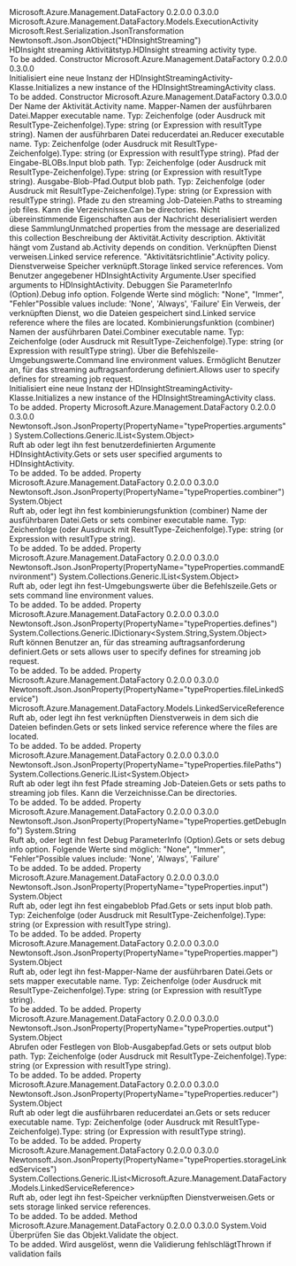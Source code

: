 <Type Name="HDInsightStreamingActivity" FullName="Microsoft.Azure.Management.DataFactory.Models.HDInsightStreamingActivity">
  <TypeSignature Language="C#" Value="public class HDInsightStreamingActivity : Microsoft.Azure.Management.DataFactory.Models.ExecutionActivity" />
  <TypeSignature Language="ILAsm" Value=".class public auto ansi beforefieldinit HDInsightStreamingActivity extends Microsoft.Azure.Management.DataFactory.Models.ExecutionActivity" />
  <TypeSignature Language="DocId" Value="T:Microsoft.Azure.Management.DataFactory.Models.HDInsightStreamingActivity" />
  <TypeSignature Language="VB.NET" Value="Public Class HDInsightStreamingActivity&#xA;Inherits ExecutionActivity" />
  <TypeSignature Language="F#" Value="type HDInsightStreamingActivity = class&#xA;    inherit ExecutionActivity" />
  <AssemblyInfo>
    <AssemblyName>Microsoft.Azure.Management.DataFactory</AssemblyName>
    <AssemblyVersion>0.2.0.0</AssemblyVersion>
    <AssemblyVersion>0.3.0.0</AssemblyVersion>
  </AssemblyInfo>
  <Base>
    <BaseTypeName>Microsoft.Azure.Management.DataFactory.Models.ExecutionActivity</BaseTypeName>
  </Base>
  <Interfaces />
  <Attributes>
    <Attribute>
      <AttributeName>Microsoft.Rest.Serialization.JsonTransformation</AttributeName>
    </Attribute>
    <Attribute>
      <AttributeName>Newtonsoft.Json.JsonObject("HDInsightStreaming")</AttributeName>
    </Attribute>
  </Attributes>
  <Docs>
    <summary>
            <span data-ttu-id="b03c6-101">HDInsight streaming Aktivitätstyp.</span><span class="sxs-lookup"><span data-stu-id="b03c6-101">HDInsight streaming activity type.</span></span>
            </summary>
    <remarks>To be added.</remarks>
  </Docs>
  <Members>
    <Member MemberName=".ctor">
      <MemberSignature Language="C#" Value="public HDInsightStreamingActivity ();" />
      <MemberSignature Language="ILAsm" Value=".method public hidebysig specialname rtspecialname instance void .ctor() cil managed" />
      <MemberSignature Language="DocId" Value="M:Microsoft.Azure.Management.DataFactory.Models.HDInsightStreamingActivity.#ctor" />
      <MemberSignature Language="VB.NET" Value="Public Sub New ()" />
      <MemberType>Constructor</MemberType>
      <AssemblyInfo>
        <AssemblyName>Microsoft.Azure.Management.DataFactory</AssemblyName>
        <AssemblyVersion>0.2.0.0</AssemblyVersion>
        <AssemblyVersion>0.3.0.0</AssemblyVersion>
      </AssemblyInfo>
      <Parameters />
      <Docs>
        <summary>
            <span data-ttu-id="b03c6-102">Initialisiert eine neue Instanz der HDInsightStreamingActivity-Klasse.</span><span class="sxs-lookup"><span data-stu-id="b03c6-102">Initializes a new instance of the HDInsightStreamingActivity class.</span></span>
            </summary>
        <remarks>To be added.</remarks>
      </Docs>
    </Member>
    <Member MemberName=".ctor">
      <MemberSignature Language="C#" Value="public HDInsightStreamingActivity (string name, object mapper, object reducer, object input, object output, System.Collections.Generic.IList&lt;object&gt; filePaths, System.Collections.Generic.IDictionary&lt;string,object&gt; additionalProperties = null, string description = null, System.Collections.Generic.IList&lt;Microsoft.Azure.Management.DataFactory.Models.ActivityDependency&gt; dependsOn = null, Microsoft.Azure.Management.DataFactory.Models.LinkedServiceReference linkedServiceName = null, Microsoft.Azure.Management.DataFactory.Models.ActivityPolicy policy = null, System.Collections.Generic.IList&lt;Microsoft.Azure.Management.DataFactory.Models.LinkedServiceReference&gt; storageLinkedServices = null, System.Collections.Generic.IList&lt;object&gt; arguments = null, string getDebugInfo = null, Microsoft.Azure.Management.DataFactory.Models.LinkedServiceReference fileLinkedService = null, object combiner = null, System.Collections.Generic.IList&lt;object&gt; commandEnvironment = null, System.Collections.Generic.IDictionary&lt;string,object&gt; defines = null);" />
      <MemberSignature Language="ILAsm" Value=".method public hidebysig specialname rtspecialname instance void .ctor(string name, object mapper, object reducer, object input, object output, class System.Collections.Generic.IList`1&lt;object&gt; filePaths, class System.Collections.Generic.IDictionary`2&lt;string, object&gt; additionalProperties, string description, class System.Collections.Generic.IList`1&lt;class Microsoft.Azure.Management.DataFactory.Models.ActivityDependency&gt; dependsOn, class Microsoft.Azure.Management.DataFactory.Models.LinkedServiceReference linkedServiceName, class Microsoft.Azure.Management.DataFactory.Models.ActivityPolicy policy, class System.Collections.Generic.IList`1&lt;class Microsoft.Azure.Management.DataFactory.Models.LinkedServiceReference&gt; storageLinkedServices, class System.Collections.Generic.IList`1&lt;object&gt; arguments, string getDebugInfo, class Microsoft.Azure.Management.DataFactory.Models.LinkedServiceReference fileLinkedService, object combiner, class System.Collections.Generic.IList`1&lt;object&gt; commandEnvironment, class System.Collections.Generic.IDictionary`2&lt;string, object&gt; defines) cil managed" />
      <MemberSignature Language="DocId" Value="M:Microsoft.Azure.Management.DataFactory.Models.HDInsightStreamingActivity.#ctor(System.String,System.Object,System.Object,System.Object,System.Object,System.Collections.Generic.IList{System.Object},System.Collections.Generic.IDictionary{System.String,System.Object},System.String,System.Collections.Generic.IList{Microsoft.Azure.Management.DataFactory.Models.ActivityDependency},Microsoft.Azure.Management.DataFactory.Models.LinkedServiceReference,Microsoft.Azure.Management.DataFactory.Models.ActivityPolicy,System.Collections.Generic.IList{Microsoft.Azure.Management.DataFactory.Models.LinkedServiceReference},System.Collections.Generic.IList{System.Object},System.String,Microsoft.Azure.Management.DataFactory.Models.LinkedServiceReference,System.Object,System.Collections.Generic.IList{System.Object},System.Collections.Generic.IDictionary{System.String,System.Object})" />
      <MemberSignature Language="VB.NET" Value="Public Sub New (name As String, mapper As Object, reducer As Object, input As Object, output As Object, filePaths As IList(Of Object), Optional additionalProperties As IDictionary(Of String, Object) = null, Optional description As String = null, Optional dependsOn As IList(Of ActivityDependency) = null, Optional linkedServiceName As LinkedServiceReference = null, Optional policy As ActivityPolicy = null, Optional storageLinkedServices As IList(Of LinkedServiceReference) = null, Optional arguments As IList(Of Object) = null, Optional getDebugInfo As String = null, Optional fileLinkedService As LinkedServiceReference = null, Optional combiner As Object = null, Optional commandEnvironment As IList(Of Object) = null, Optional defines As IDictionary(Of String, Object) = null)" />
      <MemberSignature Language="F#" Value="new Microsoft.Azure.Management.DataFactory.Models.HDInsightStreamingActivity : string * obj * obj * obj * obj * System.Collections.Generic.IList&lt;obj&gt; * System.Collections.Generic.IDictionary&lt;string, obj&gt; * string * System.Collections.Generic.IList&lt;Microsoft.Azure.Management.DataFactory.Models.ActivityDependency&gt; * Microsoft.Azure.Management.DataFactory.Models.LinkedServiceReference * Microsoft.Azure.Management.DataFactory.Models.ActivityPolicy * System.Collections.Generic.IList&lt;Microsoft.Azure.Management.DataFactory.Models.LinkedServiceReference&gt; * System.Collections.Generic.IList&lt;obj&gt; * string * Microsoft.Azure.Management.DataFactory.Models.LinkedServiceReference * obj * System.Collections.Generic.IList&lt;obj&gt; * System.Collections.Generic.IDictionary&lt;string, obj&gt; -&gt; Microsoft.Azure.Management.DataFactory.Models.HDInsightStreamingActivity" Usage="new Microsoft.Azure.Management.DataFactory.Models.HDInsightStreamingActivity (name, mapper, reducer, input, output, filePaths, additionalProperties, description, dependsOn, linkedServiceName, policy, storageLinkedServices, arguments, getDebugInfo, fileLinkedService, combiner, commandEnvironment, defines)" />
      <MemberType>Constructor</MemberType>
      <AssemblyInfo>
        <AssemblyName>Microsoft.Azure.Management.DataFactory</AssemblyName>
        <AssemblyVersion>0.3.0.0</AssemblyVersion>
      </AssemblyInfo>
      <Parameters>
        <Parameter Name="name" Type="System.String" />
        <Parameter Name="mapper" Type="System.Object" />
        <Parameter Name="reducer" Type="System.Object" />
        <Parameter Name="input" Type="System.Object" />
        <Parameter Name="output" Type="System.Object" />
        <Parameter Name="filePaths" Type="System.Collections.Generic.IList&lt;System.Object&gt;" />
        <Parameter Name="additionalProperties" Type="System.Collections.Generic.IDictionary&lt;System.String,System.Object&gt;" />
        <Parameter Name="description" Type="System.String" />
        <Parameter Name="dependsOn" Type="System.Collections.Generic.IList&lt;Microsoft.Azure.Management.DataFactory.Models.ActivityDependency&gt;" />
        <Parameter Name="linkedServiceName" Type="Microsoft.Azure.Management.DataFactory.Models.LinkedServiceReference" />
        <Parameter Name="policy" Type="Microsoft.Azure.Management.DataFactory.Models.ActivityPolicy" />
        <Parameter Name="storageLinkedServices" Type="System.Collections.Generic.IList&lt;Microsoft.Azure.Management.DataFactory.Models.LinkedServiceReference&gt;" />
        <Parameter Name="arguments" Type="System.Collections.Generic.IList&lt;System.Object&gt;" />
        <Parameter Name="getDebugInfo" Type="System.String" />
        <Parameter Name="fileLinkedService" Type="Microsoft.Azure.Management.DataFactory.Models.LinkedServiceReference" />
        <Parameter Name="combiner" Type="System.Object" />
        <Parameter Name="commandEnvironment" Type="System.Collections.Generic.IList&lt;System.Object&gt;" />
        <Parameter Name="defines" Type="System.Collections.Generic.IDictionary&lt;System.String,System.Object&gt;" />
      </Parameters>
      <Docs>
        <param name="name"><span data-ttu-id="b03c6-103">Der Name der Aktivität.</span><span class="sxs-lookup"><span data-stu-id="b03c6-103">Activity name.</span></span></param>
        <param name="mapper"><span data-ttu-id="b03c6-104">Mapper-Namen der ausführbaren Datei.</span><span class="sxs-lookup"><span data-stu-id="b03c6-104">Mapper executable name.</span></span> <span data-ttu-id="b03c6-105">Typ: Zeichenfolge (oder Ausdruck mit ResultType-Zeichenfolge).</span><span class="sxs-lookup"><span data-stu-id="b03c6-105">Type: string (or Expression with resultType string).</span></span></param>
        <param name="reducer"><span data-ttu-id="b03c6-106">Namen der ausführbaren Datei reducerdatei an.</span><span class="sxs-lookup"><span data-stu-id="b03c6-106">Reducer executable name.</span></span> <span data-ttu-id="b03c6-107">Typ: Zeichenfolge (oder Ausdruck mit ResultType-Zeichenfolge).</span><span class="sxs-lookup"><span data-stu-id="b03c6-107">Type: string (or Expression with resultType string).</span></span></param>
        <param name="input"><span data-ttu-id="b03c6-108">Pfad der Eingabe-BLOBs.</span><span class="sxs-lookup"><span data-stu-id="b03c6-108">Input blob path.</span></span> <span data-ttu-id="b03c6-109">Typ: Zeichenfolge (oder Ausdruck mit ResultType-Zeichenfolge).</span><span class="sxs-lookup"><span data-stu-id="b03c6-109">Type: string (or Expression with resultType string).</span></span></param>
        <param name="output"><span data-ttu-id="b03c6-110">Ausgabe-Blob-Pfad.</span><span class="sxs-lookup"><span data-stu-id="b03c6-110">Output blob path.</span></span> <span data-ttu-id="b03c6-111">Typ: Zeichenfolge (oder Ausdruck mit ResultType-Zeichenfolge).</span><span class="sxs-lookup"><span data-stu-id="b03c6-111">Type: string (or Expression with resultType string).</span></span></param>
        <param name="filePaths"><span data-ttu-id="b03c6-112">Pfade zu den streaming Job-Dateien.</span><span class="sxs-lookup"><span data-stu-id="b03c6-112">Paths to streaming job files.</span></span> <span data-ttu-id="b03c6-113">Kann die Verzeichnisse.</span><span class="sxs-lookup"><span data-stu-id="b03c6-113">Can be directories.</span></span></param>
        <param name="additionalProperties"><span data-ttu-id="b03c6-114">Nicht übereinstimmende Eigenschaften aus der Nachricht deserialisiert werden diese Sammlung</span><span class="sxs-lookup"><span data-stu-id="b03c6-114">Unmatched properties from the message are deserialized this collection</span></span></param>
        <param name="description"><span data-ttu-id="b03c6-115">Beschreibung der Aktivität.</span><span class="sxs-lookup"><span data-stu-id="b03c6-115">Activity description.</span></span></param>
        <param name="dependsOn"><span data-ttu-id="b03c6-116">Aktivität hängt vom Zustand ab.</span><span class="sxs-lookup"><span data-stu-id="b03c6-116">Activity depends on condition.</span></span></param>
        <param name="linkedServiceName"><span data-ttu-id="b03c6-117">Verknüpften Dienst verweisen.</span><span class="sxs-lookup"><span data-stu-id="b03c6-117">Linked service reference.</span></span></param>
        <param name="policy"><span data-ttu-id="b03c6-118">"Aktivitätsrichtlinie".</span><span class="sxs-lookup"><span data-stu-id="b03c6-118">Activity policy.</span></span></param>
        <param name="storageLinkedServices"><span data-ttu-id="b03c6-119">Dienstverweise Speicher verknüpft.</span><span class="sxs-lookup"><span data-stu-id="b03c6-119">Storage linked service references.</span></span></param>
        <param name="arguments"><span data-ttu-id="b03c6-120">Vom Benutzer angegebener HDInsightActivity Argumente.</span><span class="sxs-lookup"><span data-stu-id="b03c6-120">User specified arguments to HDInsightActivity.</span></span></param>
        <param name="getDebugInfo"><span data-ttu-id="b03c6-121">Debuggen Sie ParameterInfo (Option).</span><span class="sxs-lookup"><span data-stu-id="b03c6-121">Debug info option.</span></span> <span data-ttu-id="b03c6-122">Folgende Werte sind möglich: "None", "Immer", "Fehler"</span><span class="sxs-lookup"><span data-stu-id="b03c6-122">Possible values include: 'None', 'Always', 'Failure'</span></span></param>
        <param name="fileLinkedService"><span data-ttu-id="b03c6-123">Ein Verweis, der verknüpften Dienst, wo die Dateien gespeichert sind.</span><span class="sxs-lookup"><span data-stu-id="b03c6-123">Linked service reference where the files are located.</span></span></param>
        <param name="combiner"><span data-ttu-id="b03c6-124">Kombinierungsfunktion (combiner) Namen der ausführbaren Datei.</span><span class="sxs-lookup"><span data-stu-id="b03c6-124">Combiner executable name.</span></span> <span data-ttu-id="b03c6-125">Typ: Zeichenfolge (oder Ausdruck mit ResultType-Zeichenfolge).</span><span class="sxs-lookup"><span data-stu-id="b03c6-125">Type: string (or Expression with resultType string).</span></span></param>
        <param name="commandEnvironment"><span data-ttu-id="b03c6-126">Über die Befehlszeile-Umgebungswerte.</span><span class="sxs-lookup"><span data-stu-id="b03c6-126">Command line environment values.</span></span></param>
        <param name="defines"><span data-ttu-id="b03c6-127">Ermöglicht Benutzer an, für das streaming auftragsanforderung definiert.</span><span class="sxs-lookup"><span data-stu-id="b03c6-127">Allows user to specify defines for streaming job request.</span></span></param>
        <summary>
            <span data-ttu-id="b03c6-128">Initialisiert eine neue Instanz der HDInsightStreamingActivity-Klasse.</span><span class="sxs-lookup"><span data-stu-id="b03c6-128">Initializes a new instance of the HDInsightStreamingActivity class.</span></span>
            </summary>
        <remarks>To be added.</remarks>
      </Docs>
    </Member>
    <Member MemberName="Arguments">
      <MemberSignature Language="C#" Value="public System.Collections.Generic.IList&lt;object&gt; Arguments { get; set; }" />
      <MemberSignature Language="ILAsm" Value=".property instance class System.Collections.Generic.IList`1&lt;object&gt; Arguments" />
      <MemberSignature Language="DocId" Value="P:Microsoft.Azure.Management.DataFactory.Models.HDInsightStreamingActivity.Arguments" />
      <MemberSignature Language="VB.NET" Value="Public Property Arguments As IList(Of Object)" />
      <MemberSignature Language="F#" Value="member this.Arguments : System.Collections.Generic.IList&lt;obj&gt; with get, set" Usage="Microsoft.Azure.Management.DataFactory.Models.HDInsightStreamingActivity.Arguments" />
      <MemberType>Property</MemberType>
      <AssemblyInfo>
        <AssemblyName>Microsoft.Azure.Management.DataFactory</AssemblyName>
        <AssemblyVersion>0.2.0.0</AssemblyVersion>
        <AssemblyVersion>0.3.0.0</AssemblyVersion>
      </AssemblyInfo>
      <Attributes>
        <Attribute>
          <AttributeName>Newtonsoft.Json.JsonProperty(PropertyName="typeProperties.arguments")</AttributeName>
        </Attribute>
      </Attributes>
      <ReturnValue>
        <ReturnType>System.Collections.Generic.IList&lt;System.Object&gt;</ReturnType>
      </ReturnValue>
      <Docs>
        <summary>
            <span data-ttu-id="b03c6-129">Ruft ab oder legt ihn fest benutzerdefinierten Argumente HDInsightActivity.</span><span class="sxs-lookup"><span data-stu-id="b03c6-129">Gets or sets user specified arguments to HDInsightActivity.</span></span>
            </summary>
        <value>To be added.</value>
        <remarks>To be added.</remarks>
      </Docs>
    </Member>
    <Member MemberName="Combiner">
      <MemberSignature Language="C#" Value="public object Combiner { get; set; }" />
      <MemberSignature Language="ILAsm" Value=".property instance object Combiner" />
      <MemberSignature Language="DocId" Value="P:Microsoft.Azure.Management.DataFactory.Models.HDInsightStreamingActivity.Combiner" />
      <MemberSignature Language="VB.NET" Value="Public Property Combiner As Object" />
      <MemberSignature Language="F#" Value="member this.Combiner : obj with get, set" Usage="Microsoft.Azure.Management.DataFactory.Models.HDInsightStreamingActivity.Combiner" />
      <MemberType>Property</MemberType>
      <AssemblyInfo>
        <AssemblyName>Microsoft.Azure.Management.DataFactory</AssemblyName>
        <AssemblyVersion>0.2.0.0</AssemblyVersion>
        <AssemblyVersion>0.3.0.0</AssemblyVersion>
      </AssemblyInfo>
      <Attributes>
        <Attribute>
          <AttributeName>Newtonsoft.Json.JsonProperty(PropertyName="typeProperties.combiner")</AttributeName>
        </Attribute>
      </Attributes>
      <ReturnValue>
        <ReturnType>System.Object</ReturnType>
      </ReturnValue>
      <Docs>
        <summary>
            <span data-ttu-id="b03c6-130">Ruft ab, oder legt ihn fest kombinierungsfunktion (combiner) Name der ausführbaren Datei.</span><span class="sxs-lookup"><span data-stu-id="b03c6-130">Gets or sets combiner executable name.</span></span> <span data-ttu-id="b03c6-131">Typ: Zeichenfolge (oder Ausdruck mit ResultType-Zeichenfolge).</span><span class="sxs-lookup"><span data-stu-id="b03c6-131">Type: string (or Expression with resultType string).</span></span>
            </summary>
        <value>To be added.</value>
        <remarks>To be added.</remarks>
      </Docs>
    </Member>
    <Member MemberName="CommandEnvironment">
      <MemberSignature Language="C#" Value="public System.Collections.Generic.IList&lt;object&gt; CommandEnvironment { get; set; }" />
      <MemberSignature Language="ILAsm" Value=".property instance class System.Collections.Generic.IList`1&lt;object&gt; CommandEnvironment" />
      <MemberSignature Language="DocId" Value="P:Microsoft.Azure.Management.DataFactory.Models.HDInsightStreamingActivity.CommandEnvironment" />
      <MemberSignature Language="VB.NET" Value="Public Property CommandEnvironment As IList(Of Object)" />
      <MemberSignature Language="F#" Value="member this.CommandEnvironment : System.Collections.Generic.IList&lt;obj&gt; with get, set" Usage="Microsoft.Azure.Management.DataFactory.Models.HDInsightStreamingActivity.CommandEnvironment" />
      <MemberType>Property</MemberType>
      <AssemblyInfo>
        <AssemblyName>Microsoft.Azure.Management.DataFactory</AssemblyName>
        <AssemblyVersion>0.2.0.0</AssemblyVersion>
        <AssemblyVersion>0.3.0.0</AssemblyVersion>
      </AssemblyInfo>
      <Attributes>
        <Attribute>
          <AttributeName>Newtonsoft.Json.JsonProperty(PropertyName="typeProperties.commandEnvironment")</AttributeName>
        </Attribute>
      </Attributes>
      <ReturnValue>
        <ReturnType>System.Collections.Generic.IList&lt;System.Object&gt;</ReturnType>
      </ReturnValue>
      <Docs>
        <summary>
            <span data-ttu-id="b03c6-132">Ruft ab, oder legt ihn fest-Umgebungswerte über die Befehlszeile.</span><span class="sxs-lookup"><span data-stu-id="b03c6-132">Gets or sets command line environment values.</span></span>
            </summary>
        <value>To be added.</value>
        <remarks>To be added.</remarks>
      </Docs>
    </Member>
    <Member MemberName="Defines">
      <MemberSignature Language="C#" Value="public System.Collections.Generic.IDictionary&lt;string,object&gt; Defines { get; set; }" />
      <MemberSignature Language="ILAsm" Value=".property instance class System.Collections.Generic.IDictionary`2&lt;string, object&gt; Defines" />
      <MemberSignature Language="DocId" Value="P:Microsoft.Azure.Management.DataFactory.Models.HDInsightStreamingActivity.Defines" />
      <MemberSignature Language="VB.NET" Value="Public Property Defines As IDictionary(Of String, Object)" />
      <MemberSignature Language="F#" Value="member this.Defines : System.Collections.Generic.IDictionary&lt;string, obj&gt; with get, set" Usage="Microsoft.Azure.Management.DataFactory.Models.HDInsightStreamingActivity.Defines" />
      <MemberType>Property</MemberType>
      <AssemblyInfo>
        <AssemblyName>Microsoft.Azure.Management.DataFactory</AssemblyName>
        <AssemblyVersion>0.2.0.0</AssemblyVersion>
        <AssemblyVersion>0.3.0.0</AssemblyVersion>
      </AssemblyInfo>
      <Attributes>
        <Attribute>
          <AttributeName>Newtonsoft.Json.JsonProperty(PropertyName="typeProperties.defines")</AttributeName>
        </Attribute>
      </Attributes>
      <ReturnValue>
        <ReturnType>System.Collections.Generic.IDictionary&lt;System.String,System.Object&gt;</ReturnType>
      </ReturnValue>
      <Docs>
        <summary>
            <span data-ttu-id="b03c6-133">Ruft können Benutzer an, für das streaming auftragsanforderung definiert.</span><span class="sxs-lookup"><span data-stu-id="b03c6-133">Gets or sets allows user to specify defines for streaming job request.</span></span>
            </summary>
        <value>To be added.</value>
        <remarks>To be added.</remarks>
      </Docs>
    </Member>
    <Member MemberName="FileLinkedService">
      <MemberSignature Language="C#" Value="public Microsoft.Azure.Management.DataFactory.Models.LinkedServiceReference FileLinkedService { get; set; }" />
      <MemberSignature Language="ILAsm" Value=".property instance class Microsoft.Azure.Management.DataFactory.Models.LinkedServiceReference FileLinkedService" />
      <MemberSignature Language="DocId" Value="P:Microsoft.Azure.Management.DataFactory.Models.HDInsightStreamingActivity.FileLinkedService" />
      <MemberSignature Language="VB.NET" Value="Public Property FileLinkedService As LinkedServiceReference" />
      <MemberSignature Language="F#" Value="member this.FileLinkedService : Microsoft.Azure.Management.DataFactory.Models.LinkedServiceReference with get, set" Usage="Microsoft.Azure.Management.DataFactory.Models.HDInsightStreamingActivity.FileLinkedService" />
      <MemberType>Property</MemberType>
      <AssemblyInfo>
        <AssemblyName>Microsoft.Azure.Management.DataFactory</AssemblyName>
        <AssemblyVersion>0.2.0.0</AssemblyVersion>
        <AssemblyVersion>0.3.0.0</AssemblyVersion>
      </AssemblyInfo>
      <Attributes>
        <Attribute>
          <AttributeName>Newtonsoft.Json.JsonProperty(PropertyName="typeProperties.fileLinkedService")</AttributeName>
        </Attribute>
      </Attributes>
      <ReturnValue>
        <ReturnType>Microsoft.Azure.Management.DataFactory.Models.LinkedServiceReference</ReturnType>
      </ReturnValue>
      <Docs>
        <summary>
            <span data-ttu-id="b03c6-134">Ruft ab, oder legt ihn fest verknüpften Dienstverweis in dem sich die Dateien befinden.</span><span class="sxs-lookup"><span data-stu-id="b03c6-134">Gets or sets linked service reference where the files are located.</span></span>
            </summary>
        <value>To be added.</value>
        <remarks>To be added.</remarks>
      </Docs>
    </Member>
    <Member MemberName="FilePaths">
      <MemberSignature Language="C#" Value="public System.Collections.Generic.IList&lt;object&gt; FilePaths { get; set; }" />
      <MemberSignature Language="ILAsm" Value=".property instance class System.Collections.Generic.IList`1&lt;object&gt; FilePaths" />
      <MemberSignature Language="DocId" Value="P:Microsoft.Azure.Management.DataFactory.Models.HDInsightStreamingActivity.FilePaths" />
      <MemberSignature Language="VB.NET" Value="Public Property FilePaths As IList(Of Object)" />
      <MemberSignature Language="F#" Value="member this.FilePaths : System.Collections.Generic.IList&lt;obj&gt; with get, set" Usage="Microsoft.Azure.Management.DataFactory.Models.HDInsightStreamingActivity.FilePaths" />
      <MemberType>Property</MemberType>
      <AssemblyInfo>
        <AssemblyName>Microsoft.Azure.Management.DataFactory</AssemblyName>
        <AssemblyVersion>0.2.0.0</AssemblyVersion>
        <AssemblyVersion>0.3.0.0</AssemblyVersion>
      </AssemblyInfo>
      <Attributes>
        <Attribute>
          <AttributeName>Newtonsoft.Json.JsonProperty(PropertyName="typeProperties.filePaths")</AttributeName>
        </Attribute>
      </Attributes>
      <ReturnValue>
        <ReturnType>System.Collections.Generic.IList&lt;System.Object&gt;</ReturnType>
      </ReturnValue>
      <Docs>
        <summary>
            <span data-ttu-id="b03c6-135">Ruft ab oder legt ihn fest Pfade streaming Job-Dateien.</span><span class="sxs-lookup"><span data-stu-id="b03c6-135">Gets or sets paths to streaming job files.</span></span> <span data-ttu-id="b03c6-136">Kann die Verzeichnisse.</span><span class="sxs-lookup"><span data-stu-id="b03c6-136">Can be directories.</span></span>
            </summary>
        <value>To be added.</value>
        <remarks>To be added.</remarks>
      </Docs>
    </Member>
    <Member MemberName="GetDebugInfo">
      <MemberSignature Language="C#" Value="public string GetDebugInfo { get; set; }" />
      <MemberSignature Language="ILAsm" Value=".property instance string GetDebugInfo" />
      <MemberSignature Language="DocId" Value="P:Microsoft.Azure.Management.DataFactory.Models.HDInsightStreamingActivity.GetDebugInfo" />
      <MemberSignature Language="VB.NET" Value="Public Property GetDebugInfo As String" />
      <MemberSignature Language="F#" Value="member this.GetDebugInfo : string with get, set" Usage="Microsoft.Azure.Management.DataFactory.Models.HDInsightStreamingActivity.GetDebugInfo" />
      <MemberType>Property</MemberType>
      <AssemblyInfo>
        <AssemblyName>Microsoft.Azure.Management.DataFactory</AssemblyName>
        <AssemblyVersion>0.2.0.0</AssemblyVersion>
        <AssemblyVersion>0.3.0.0</AssemblyVersion>
      </AssemblyInfo>
      <Attributes>
        <Attribute>
          <AttributeName>Newtonsoft.Json.JsonProperty(PropertyName="typeProperties.getDebugInfo")</AttributeName>
        </Attribute>
      </Attributes>
      <ReturnValue>
        <ReturnType>System.String</ReturnType>
      </ReturnValue>
      <Docs>
        <summary>
            <span data-ttu-id="b03c6-137">Ruft ab, oder legt ihn fest Debug ParameterInfo (Option).</span><span class="sxs-lookup"><span data-stu-id="b03c6-137">Gets or sets debug info option.</span></span> <span data-ttu-id="b03c6-138">Folgende Werte sind möglich: "None", "Immer", "Fehler"</span><span class="sxs-lookup"><span data-stu-id="b03c6-138">Possible values include: 'None', 'Always', 'Failure'</span></span>
            </summary>
        <value>To be added.</value>
        <remarks>To be added.</remarks>
      </Docs>
    </Member>
    <Member MemberName="Input">
      <MemberSignature Language="C#" Value="public object Input { get; set; }" />
      <MemberSignature Language="ILAsm" Value=".property instance object Input" />
      <MemberSignature Language="DocId" Value="P:Microsoft.Azure.Management.DataFactory.Models.HDInsightStreamingActivity.Input" />
      <MemberSignature Language="VB.NET" Value="Public Property Input As Object" />
      <MemberSignature Language="F#" Value="member this.Input : obj with get, set" Usage="Microsoft.Azure.Management.DataFactory.Models.HDInsightStreamingActivity.Input" />
      <MemberType>Property</MemberType>
      <AssemblyInfo>
        <AssemblyName>Microsoft.Azure.Management.DataFactory</AssemblyName>
        <AssemblyVersion>0.2.0.0</AssemblyVersion>
        <AssemblyVersion>0.3.0.0</AssemblyVersion>
      </AssemblyInfo>
      <Attributes>
        <Attribute>
          <AttributeName>Newtonsoft.Json.JsonProperty(PropertyName="typeProperties.input")</AttributeName>
        </Attribute>
      </Attributes>
      <ReturnValue>
        <ReturnType>System.Object</ReturnType>
      </ReturnValue>
      <Docs>
        <summary>
            <span data-ttu-id="b03c6-139">Ruft ab, oder legt ihn fest eingabeblob Pfad.</span><span class="sxs-lookup"><span data-stu-id="b03c6-139">Gets or sets input blob path.</span></span> <span data-ttu-id="b03c6-140">Typ: Zeichenfolge (oder Ausdruck mit ResultType-Zeichenfolge).</span><span class="sxs-lookup"><span data-stu-id="b03c6-140">Type: string (or Expression with resultType string).</span></span>
            </summary>
        <value>To be added.</value>
        <remarks>To be added.</remarks>
      </Docs>
    </Member>
    <Member MemberName="Mapper">
      <MemberSignature Language="C#" Value="public object Mapper { get; set; }" />
      <MemberSignature Language="ILAsm" Value=".property instance object Mapper" />
      <MemberSignature Language="DocId" Value="P:Microsoft.Azure.Management.DataFactory.Models.HDInsightStreamingActivity.Mapper" />
      <MemberSignature Language="VB.NET" Value="Public Property Mapper As Object" />
      <MemberSignature Language="F#" Value="member this.Mapper : obj with get, set" Usage="Microsoft.Azure.Management.DataFactory.Models.HDInsightStreamingActivity.Mapper" />
      <MemberType>Property</MemberType>
      <AssemblyInfo>
        <AssemblyName>Microsoft.Azure.Management.DataFactory</AssemblyName>
        <AssemblyVersion>0.2.0.0</AssemblyVersion>
        <AssemblyVersion>0.3.0.0</AssemblyVersion>
      </AssemblyInfo>
      <Attributes>
        <Attribute>
          <AttributeName>Newtonsoft.Json.JsonProperty(PropertyName="typeProperties.mapper")</AttributeName>
        </Attribute>
      </Attributes>
      <ReturnValue>
        <ReturnType>System.Object</ReturnType>
      </ReturnValue>
      <Docs>
        <summary>
            <span data-ttu-id="b03c6-141">Ruft ab, oder legt ihn fest-Mapper-Name der ausführbaren Datei.</span><span class="sxs-lookup"><span data-stu-id="b03c6-141">Gets or sets mapper executable name.</span></span> <span data-ttu-id="b03c6-142">Typ: Zeichenfolge (oder Ausdruck mit ResultType-Zeichenfolge).</span><span class="sxs-lookup"><span data-stu-id="b03c6-142">Type: string (or Expression with resultType string).</span></span>
            </summary>
        <value>To be added.</value>
        <remarks>To be added.</remarks>
      </Docs>
    </Member>
    <Member MemberName="Output">
      <MemberSignature Language="C#" Value="public object Output { get; set; }" />
      <MemberSignature Language="ILAsm" Value=".property instance object Output" />
      <MemberSignature Language="DocId" Value="P:Microsoft.Azure.Management.DataFactory.Models.HDInsightStreamingActivity.Output" />
      <MemberSignature Language="VB.NET" Value="Public Property Output As Object" />
      <MemberSignature Language="F#" Value="member this.Output : obj with get, set" Usage="Microsoft.Azure.Management.DataFactory.Models.HDInsightStreamingActivity.Output" />
      <MemberType>Property</MemberType>
      <AssemblyInfo>
        <AssemblyName>Microsoft.Azure.Management.DataFactory</AssemblyName>
        <AssemblyVersion>0.2.0.0</AssemblyVersion>
        <AssemblyVersion>0.3.0.0</AssemblyVersion>
      </AssemblyInfo>
      <Attributes>
        <Attribute>
          <AttributeName>Newtonsoft.Json.JsonProperty(PropertyName="typeProperties.output")</AttributeName>
        </Attribute>
      </Attributes>
      <ReturnValue>
        <ReturnType>System.Object</ReturnType>
      </ReturnValue>
      <Docs>
        <summary>
            <span data-ttu-id="b03c6-143">Abrufen oder Festlegen von Blob-Ausgabepfad.</span><span class="sxs-lookup"><span data-stu-id="b03c6-143">Gets or sets output blob path.</span></span> <span data-ttu-id="b03c6-144">Typ: Zeichenfolge (oder Ausdruck mit ResultType-Zeichenfolge).</span><span class="sxs-lookup"><span data-stu-id="b03c6-144">Type: string (or Expression with resultType string).</span></span>
            </summary>
        <value>To be added.</value>
        <remarks>To be added.</remarks>
      </Docs>
    </Member>
    <Member MemberName="Reducer">
      <MemberSignature Language="C#" Value="public object Reducer { get; set; }" />
      <MemberSignature Language="ILAsm" Value=".property instance object Reducer" />
      <MemberSignature Language="DocId" Value="P:Microsoft.Azure.Management.DataFactory.Models.HDInsightStreamingActivity.Reducer" />
      <MemberSignature Language="VB.NET" Value="Public Property Reducer As Object" />
      <MemberSignature Language="F#" Value="member this.Reducer : obj with get, set" Usage="Microsoft.Azure.Management.DataFactory.Models.HDInsightStreamingActivity.Reducer" />
      <MemberType>Property</MemberType>
      <AssemblyInfo>
        <AssemblyName>Microsoft.Azure.Management.DataFactory</AssemblyName>
        <AssemblyVersion>0.2.0.0</AssemblyVersion>
        <AssemblyVersion>0.3.0.0</AssemblyVersion>
      </AssemblyInfo>
      <Attributes>
        <Attribute>
          <AttributeName>Newtonsoft.Json.JsonProperty(PropertyName="typeProperties.reducer")</AttributeName>
        </Attribute>
      </Attributes>
      <ReturnValue>
        <ReturnType>System.Object</ReturnType>
      </ReturnValue>
      <Docs>
        <summary>
            <span data-ttu-id="b03c6-145">Ruft ab oder legt die ausführbaren reducerdatei an.</span><span class="sxs-lookup"><span data-stu-id="b03c6-145">Gets or sets reducer executable name.</span></span> <span data-ttu-id="b03c6-146">Typ: Zeichenfolge (oder Ausdruck mit ResultType-Zeichenfolge).</span><span class="sxs-lookup"><span data-stu-id="b03c6-146">Type: string (or Expression with resultType string).</span></span>
            </summary>
        <value>To be added.</value>
        <remarks>To be added.</remarks>
      </Docs>
    </Member>
    <Member MemberName="StorageLinkedServices">
      <MemberSignature Language="C#" Value="public System.Collections.Generic.IList&lt;Microsoft.Azure.Management.DataFactory.Models.LinkedServiceReference&gt; StorageLinkedServices { get; set; }" />
      <MemberSignature Language="ILAsm" Value=".property instance class System.Collections.Generic.IList`1&lt;class Microsoft.Azure.Management.DataFactory.Models.LinkedServiceReference&gt; StorageLinkedServices" />
      <MemberSignature Language="DocId" Value="P:Microsoft.Azure.Management.DataFactory.Models.HDInsightStreamingActivity.StorageLinkedServices" />
      <MemberSignature Language="VB.NET" Value="Public Property StorageLinkedServices As IList(Of LinkedServiceReference)" />
      <MemberSignature Language="F#" Value="member this.StorageLinkedServices : System.Collections.Generic.IList&lt;Microsoft.Azure.Management.DataFactory.Models.LinkedServiceReference&gt; with get, set" Usage="Microsoft.Azure.Management.DataFactory.Models.HDInsightStreamingActivity.StorageLinkedServices" />
      <MemberType>Property</MemberType>
      <AssemblyInfo>
        <AssemblyName>Microsoft.Azure.Management.DataFactory</AssemblyName>
        <AssemblyVersion>0.2.0.0</AssemblyVersion>
        <AssemblyVersion>0.3.0.0</AssemblyVersion>
      </AssemblyInfo>
      <Attributes>
        <Attribute>
          <AttributeName>Newtonsoft.Json.JsonProperty(PropertyName="typeProperties.storageLinkedServices")</AttributeName>
        </Attribute>
      </Attributes>
      <ReturnValue>
        <ReturnType>System.Collections.Generic.IList&lt;Microsoft.Azure.Management.DataFactory.Models.LinkedServiceReference&gt;</ReturnType>
      </ReturnValue>
      <Docs>
        <summary>
            <span data-ttu-id="b03c6-147">Ruft ab, oder legt ihn fest-Speicher verknüpften Dienstverweisen.</span><span class="sxs-lookup"><span data-stu-id="b03c6-147">Gets or sets storage linked service references.</span></span>
            </summary>
        <value>To be added.</value>
        <remarks>To be added.</remarks>
      </Docs>
    </Member>
    <Member MemberName="Validate">
      <MemberSignature Language="C#" Value="public override void Validate ();" />
      <MemberSignature Language="ILAsm" Value=".method public hidebysig virtual instance void Validate() cil managed" />
      <MemberSignature Language="DocId" Value="M:Microsoft.Azure.Management.DataFactory.Models.HDInsightStreamingActivity.Validate" />
      <MemberSignature Language="VB.NET" Value="Public Overrides Sub Validate ()" />
      <MemberSignature Language="F#" Value="override this.Validate : unit -&gt; unit" Usage="hDInsightStreamingActivity.Validate " />
      <MemberType>Method</MemberType>
      <AssemblyInfo>
        <AssemblyName>Microsoft.Azure.Management.DataFactory</AssemblyName>
        <AssemblyVersion>0.2.0.0</AssemblyVersion>
        <AssemblyVersion>0.3.0.0</AssemblyVersion>
      </AssemblyInfo>
      <ReturnValue>
        <ReturnType>System.Void</ReturnType>
      </ReturnValue>
      <Parameters />
      <Docs>
        <summary>
            <span data-ttu-id="b03c6-148">Überprüfen Sie das Objekt.</span><span class="sxs-lookup"><span data-stu-id="b03c6-148">Validate the object.</span></span>
            </summary>
        <remarks>To be added.</remarks>
        <exception cref="T:Microsoft.Rest.ValidationException">
            <span data-ttu-id="b03c6-149">Wird ausgelöst, wenn die Validierung fehlschlägt</span><span class="sxs-lookup"><span data-stu-id="b03c6-149">Thrown if validation fails</span></span>
            </exception>
      </Docs>
    </Member>
  </Members>
</Type>
